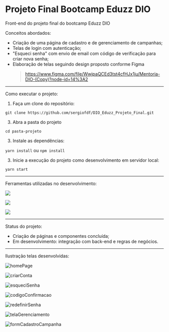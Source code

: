 # Projeto Final Bootcamp Eduzz DIO


Front-end do projeto final do bootcamp Eduzz DIO

Conceitos abordados:
- Criação de uma página de cadastro e de gerenciamento de campanhas;
- Telas de login com autenticação;
- "Esqueci senha" com envio de email com código de verificação para criar nova senha;
- Elaboração de telas seguindo design proposto conforme Figma
  > https://www.figma.com/file/WwjpaQCEd3tst4cfHJx1ju/Mentoria-DIO-(Copy)?node-id=14%3A2

---

Como executar o projeto:
1. Faça um clone do repositório:

`git clone https://github.com/sergiofdf/DIO_Eduzz_Projeto_Final.git`

3. Abra a pasta do projeto

`cd pasta-projeto`

3. Instale as dependências:

`yarn install` ou `npm install`

3. Inicie a execução do projeto como desenvolvimento em servidor local:

`yarn start`

---

Ferramentas utilizadas no desenvolvimento:


 ![](https://img.shields.io/badge/Typescript-4.1.2-blue)

 ![](https://img.shields.io/badge/React-17.0.2-blue)

 ![](https://img.shields.io/badge/StyledComponents-5.3.3-blueviolet)

 ---

 Status do projeto:
- Criação de páginas e componentes concluída;
- Em desenvolvimento: integração com back-end e regras de negócios.

--- 

Ilustração telas desenvolvidas:

![homePage](https://user-images.githubusercontent.com/84455399/150212611-c3b8cf09-7c3f-4dd1-9999-3d1605a90104.png)

![criarConta](https://user-images.githubusercontent.com/84455399/150212616-2e12f8a3-1dd7-4d42-87a5-de98867edb87.png)

![esqueciSenha](https://user-images.githubusercontent.com/84455399/150212604-75c34f58-c012-49e9-ba8e-6a567be531cd.png)

![codigoConfirmacao](https://user-images.githubusercontent.com/84455399/150212615-19d0fd40-ed93-4636-9eb1-a0a5f5e89e48.png)

![redefinirSenha](https://user-images.githubusercontent.com/84455399/150212612-20211f34-4190-42d5-8d05-9f47697bf64d.png)

![telaGerenciamento](https://user-images.githubusercontent.com/84455399/150212613-6538c409-eb4b-4f4e-b555-8396942a0d17.png)

![formCadastroCampanha](https://user-images.githubusercontent.com/84455399/150212609-a0101be5-aa5b-4ce0-94ee-322dbc3a272d.png)
